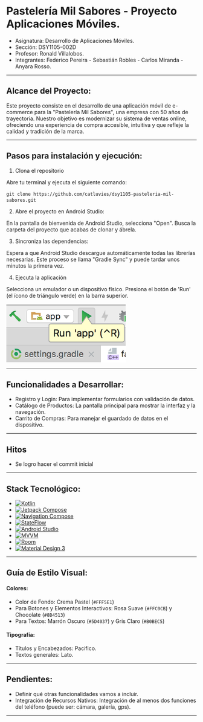 # Pastelería Mil Sabores - Proyecto Aplicaciones Móviles.

* Asignatura: Desarrollo de Aplicaciones Móviles.
* Sección: DSY1105-002D
* Profesor: Ronald Villalobos.
* Integrantes: Federico Pereira - Sebastián Robles - Carlos Miranda - Anyara Rosso.

---

## Alcance del Proyecto:

Este proyecto consiste en el desarrollo de una aplicación móvil de e-commerce para la "Pastelería Mil Sabores", una empresa con 50 años de trayectoria.
Nuestro objetivo es modernizar su sistema de ventas online, ofreciendo una experiencia de compra accesible, intuitiva y que refleje la calidad y tradición de la marca.

---

## Pasos para instalación y ejecución:

1. Clona el repositorio

Abre tu terminal y ejecuta el siguiente comando:
```
git clone https://github.com/catluvies/dsy1105-pasteleria-mil-sabores.git
```
2. Abre el proyecto en Android Studio:

En la pantalla de bienvenida de Android Studio, selecciona "Open".
Busca la carpeta del proyecto que acabas de clonar y ábrela.

3. Sincroniza las dependencias:

Espera a que Android Studio descargue automáticamente todas las librerías necesarias.
Este proceso se llama "Gradle Sync" y puede tardar unos minutos la primera vez.

4. Ejecuta la aplicación

Selecciona un emulador o un dispositivo físico.
Presiona el botón de 'Run' (el ícono de triángulo verde) en la barra superior.

![Botón Run de Android Studio](docs/images/RUNANDROIDSTUDIO.png)

---

## Funcionalidades a Desarrollar:

* Registro y Login: Para implementar formularios con validación de datos.
* Catálogo de Productos: La pantalla principal para mostrar la interfaz y la navegación.
* Carrito de Compras: Para manejar el guardado de datos en el dispositivo. 

---
## Hitos
* Se logro hacer el commit inicial
---

## Stack Tecnológico:

*   [![Kotlin][Kotlin-shield]][Kotlin-url]
*   [![Jetpack Compose][Compose-shield]][Compose-url]
*   [![Navigation Compose][Navigation-Compose-shield]][Navigation-Compose-url]
*   [![StateFlow][StateFlow-shield]][StateFlow-url]
*   [![Android Studio][Android-Studio-shield]][Android-Studio-url]
*   [![MVVM][MVVM-shield]][MVVM-url]
*   [![Room][Room-shield]][Room-url]
*   [![Material Design 3][Material-3-shield]][Material-3-url]

---

## Guía de Estilo Visual:

#### Colores:

* Color de Fondo: Crema Pastel (`#FFF5E1`)
* Para Botones y Elementos Interactivos: Rosa Suave (`#FFC0CB`) y Chocolate (`#8B4513`)
* Para Textos: Marrón Oscuro (`#5D4037`) y Gris Claro (`#B0BEC5`)

#### Tipografía:

* Títulos y Encabezados: Pacifico.
* Textos generales: Lato. 

--- 

## Pendientes:

* Definir qué otras funcionalidades vamos a incluir.
* Integración de Recursos Nativos: Integración de al menos dos funciones del teléfono (puede ser: cámara, galería, gps).

--- 

<!-- Shields & URLS -->
[Kotlin-shield]: https://img.shields.io/badge/Kotlin-7F52FF?style=for-the-badge&logo=kotlin&logoColor=white
[Kotlin-url]: https://kotlinlang.org/
[Compose-shield]: https://img.shields.io/badge/Jetpack%20Compose-4285F4?style=for-the-badge&logo=jetpackcompose&logoColor=white
[Compose-url]: https://developer.android.com/jetpack/compose
[Navigation-Compose-shield]: https://img.shields.io/badge/Navigation%20Compose-073042?style=for-the-badge&logo=jetpackcompose&logoColor=white
[Navigation-Compose-url]: https://developer.android.com/jetpack/compose/navigation
[StateFlow-shield]: https://img.shields.io/badge/StateFlow-2E8B57?style=for-the-badge&logo=kotlin&logoColor=white
[StateFlow-url]: https://developer.android.com/kotlin/flow/stateflow-and-sharedflow
[Android-Studio-shield]: https://img.shields.io/badge/Android%20Studio-3DDC84?style=for-the-badge&logo=androidstudio&logoColor=white
[Android-Studio-url]: https://developer.android.com/studio
[MVVM-shield]: https://img.shields.io/badge/Arquitectura-MVVM-orange?style=for-the-badge
[MVVM-url]: https://developer.android.com/jetpack/guide
[Room-shield]: https://img.shields.io/badge/Room-DB-A4C639?style=for-the-badge&logo=sqlite&logoColor=white
[Room-url]: https://developer.android.com/jetpack/androidx/releases/room
[Material-3-shield]: https://img.shields.io/badge/Material%20Design%203-757575?style=for-the-badge&logo=materialdesign&logoColor=white
[Material-3-url]: https://m3.material.io/
